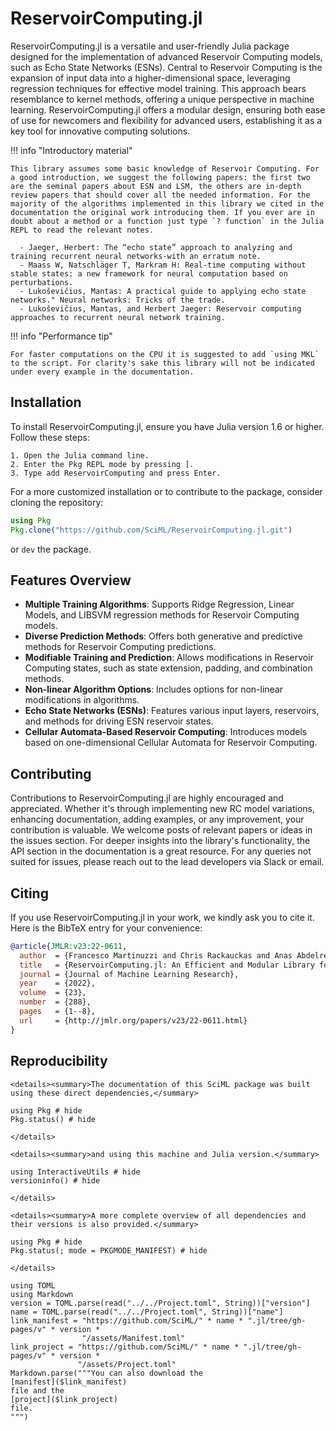 # ReservoirComputing.jl

ReservoirComputing.jl is a versatile and user-friendly Julia package designed for the implementation of advanced Reservoir Computing models, such as Echo State Networks (ESNs). Central to Reservoir Computing is the expansion of input data into a higher-dimensional space, leveraging regression techniques for effective model training. This approach bears resemblance to kernel methods, offering a unique perspective in machine learning. ReservoirComputing.jl offers a modular design, ensuring both ease of use for newcomers and flexibility for advanced users, establishing it as a key tool for innovative computing solutions.

!!! info "Introductory material"
    
    This library assumes some basic knowledge of Reservoir Computing. For a good introduction, we suggest the following papers: the first two are the seminal papers about ESN and LSM, the others are in-depth review papers that should cover all the needed information. For the majority of the algorithms implemented in this library we cited in the documentation the original work introducing them. If you ever are in doubt about a method or a function just type `? function` in the Julia REPL to read the relevant notes.
    
      - Jaeger, Herbert: The “echo state” approach to analyzing and training recurrent neural networks-with an erratum note.
      - Maass W, Natschläger T, Markram H: Real-time computing without stable states: a new framework for neural computation based on perturbations.
      - Lukoševičius, Mantas: A practical guide to applying echo state networks." Neural networks: Tricks of the trade.
      - Lukoševičius, Mantas, and Herbert Jaeger: Reservoir computing approaches to recurrent neural network training.

!!! info "Performance tip"
    
    For faster computations on the CPU it is suggested to add `using MKL` to the script. For clarity's sake this library will not be indicated under every example in the documentation.

## Installation

To install ReservoirComputing.jl, ensure you have Julia version 1.6 or higher. Follow these steps:

    1. Open the Julia command line.
    2. Enter the Pkg REPL mode by pressing ].
    3. Type add ReservoirComputing and press Enter.

For a more customized installation or to contribute to the package, consider cloning the repository:

```julia
using Pkg
Pkg.clone("https://github.com/SciML/ReservoirComputing.jl.git")
```

or `dev` the package.

## Features Overview

  - **Multiple Training Algorithms**: Supports Ridge Regression, Linear Models, and LIBSVM regression methods for Reservoir Computing models.
  - **Diverse Prediction Methods**: Offers both generative and predictive methods for Reservoir Computing predictions.
  - **Modifiable Training and Prediction**: Allows modifications in Reservoir Computing states, such as state extension, padding, and combination methods.
  - **Non-linear Algorithm Options**: Includes options for non-linear modifications in algorithms.
  - **Echo State Networks (ESNs)**: Features various input layers, reservoirs, and methods for driving ESN reservoir states.
  - **Cellular Automata-Based Reservoir Computing**: Introduces models based on one-dimensional Cellular Automata for Reservoir Computing.

## Contributing

Contributions to ReservoirComputing.jl are highly encouraged and appreciated. Whether it's through implementing new RC model variations, enhancing documentation, adding examples, or any improvement, your contribution is valuable. We welcome posts of relevant papers or ideas in the issues section. For deeper insights into the library's functionality, the API section in the documentation is a great resource. For any queries not suited for issues, please reach out to the lead developers via Slack or email.

## Citing

If you use ReservoirComputing.jl in your work, we kindly ask you to cite it. Here is the BibTeX entry for your convenience:

```bibtex
@article{JMLR:v23:22-0611,
  author  = {Francesco Martinuzzi and Chris Rackauckas and Anas Abdelrehim and Miguel D. Mahecha and Karin Mora},
  title   = {ReservoirComputing.jl: An Efficient and Modular Library for Reservoir Computing Models},
  journal = {Journal of Machine Learning Research},
  year    = {2022},
  volume  = {23},
  number  = {288},
  pages   = {1--8},
  url     = {http://jmlr.org/papers/v23/22-0611.html}
}
```

## Reproducibility

```@raw html
<details><summary>The documentation of this SciML package was built using these direct dependencies,</summary>
```

```@example
using Pkg # hide
Pkg.status() # hide
```

```@raw html
</details>
```

```@raw html
<details><summary>and using this machine and Julia version.</summary>
```

```@example
using InteractiveUtils # hide
versioninfo() # hide
```

```@raw html
</details>
```

```@raw html
<details><summary>A more complete overview of all dependencies and their versions is also provided.</summary>
```

```@example
using Pkg # hide
Pkg.status(; mode = PKGMODE_MANIFEST) # hide
```

```@raw html
</details>
```

```@eval
using TOML
using Markdown
version = TOML.parse(read("../../Project.toml", String))["version"]
name = TOML.parse(read("../../Project.toml", String))["name"]
link_manifest = "https://github.com/SciML/" * name * ".jl/tree/gh-pages/v" * version *
                "/assets/Manifest.toml"
link_project = "https://github.com/SciML/" * name * ".jl/tree/gh-pages/v" * version *
               "/assets/Project.toml"
Markdown.parse("""You can also download the
[manifest]($link_manifest)
file and the
[project]($link_project)
file.
""")
```
